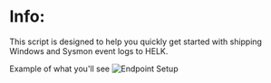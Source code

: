 # Info:
This script is designed to help you quickly get started with shipping Windows and Sysmon event logs to HELK.

Example of what you'll see
![Endpoint Setup](/EndPoint-Config.png "Example")

